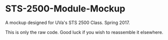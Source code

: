 # STS-2500-Module-Mockup
A mockup designed for UVa's STS 2500 Class. Spring 2017.

This is only the raw code. Good luck if you wish to reassemble it elsewhere.
